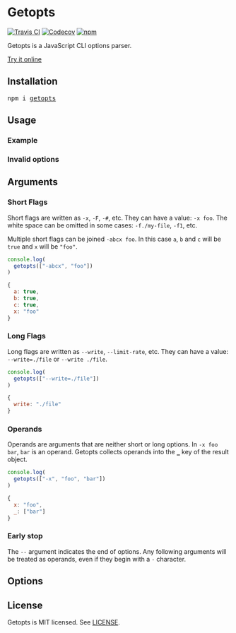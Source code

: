 # Getopts
[![Travis CI](https://img.shields.io/travis/getopts/getopts/master.svg)](https://travis-ci.org/getopts/getopts)
[![Codecov](https://img.shields.io/codecov/c/github/getopts/getopts/master.svg)](https://codecov.io/gh/getopts/getopts)
[![npm](https://img.shields.io/npm/v/getopts.svg)](https://www.npmjs.org/package/getopts)

Getopts is a JavaScript CLI options parser.

[Try it online](...)


## Installation

<pre>
npm i <a href="https://www.npmjs.com/package/getopts">getopts</a>
</pre>

## Usage

### Example

### Invalid options

## Arguments

### Short Flags

Short flags are written as `-x`, `-F`, `-#`, etc. They can have a value: `-x foo`. The white space can be omitted in some cases: `-f./my-file`, `-f1`, etc.

Multiple short flags can be joined `-abcx foo`. In this case `a`, `b` and `c` will be `true` and `x` will be `"foo"`.

```js
console.log(
  getopts(["-abcx", "foo"])
)
```
```js
{
  a: true,
  b: true,
  c: true,
  x: "foo"
}
```

### Long Flags

Long flags are written as `--write`, `--limit-rate`, etc. They can have a value: `--write=./file` or `--write ./file`.

```js
console.log(
  getopts(["--write=./file"])
)
```
```js
{
  write: "./file"
}
```

### Operands

Operands are arguments that are neither short or long options. In `-x foo bar`, `bar` is an operand. Getopts collects operands into the [`_`](#underscore) key of the result object.

```js
console.log(
  getopts(["-x", "foo", "bar"])
)
```
```js
{
  x: "foo",
  _: ["bar"]
}
```

### Early stop

The `--` argument indicates the end of options. Any following arguments will be treated as operands, even if they begin with a `-` character.

## Options

<!--
### getopts

Parse an array of CLI options and return an object populated with the arguments.

<pre>
getopts(
  <a href="#options">options</a>: Array&ltstring&gt,
  <a href="#aliases">aliases</a>: {
    [string]: string | Array&ltstring&gt
  }
): {
  [string]: number | string | boolean,
  <a href="#underscore">_</a>: Array&ltstring&gt
}
</pre>

- <a id="options"></a>options: Array of CLI arguments. Use [process.argv](https://nodejs.org/docs/latest/api/process.html#process_process_argv).slice(2) in a Node.js environment.
- <a id="aliases"></a>aliases: Object of option/alias pairs.
- <a id="underscore"></a>_: Array with all the operands and arguments after `--`. -->

## License

Getopts is MIT licensed. See [LICENSE](LICENSE.md).


